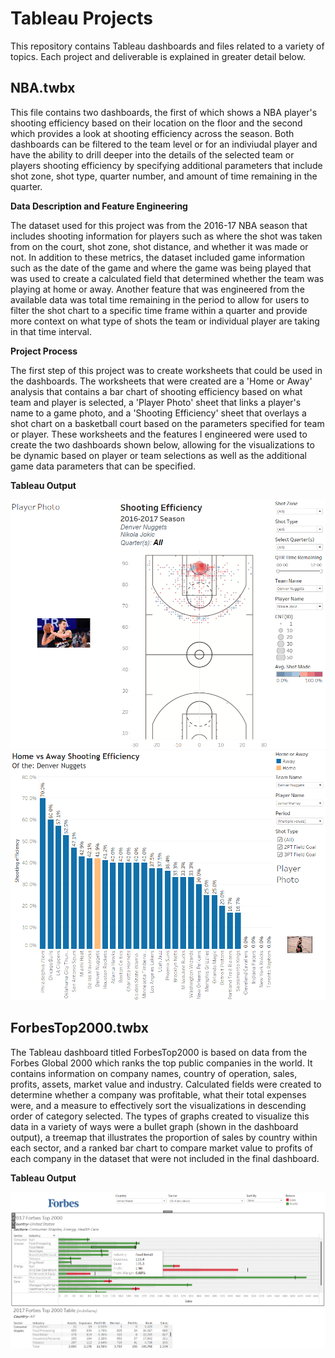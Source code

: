 # Tableau Projects
This repository contains Tableau dashboards and files related to a variety of topics. Each project and deliverable is explained in greater detail below.

## NBA.twbx
This file contains two dashboards, the first of which shows a NBA player's shooting efficiency based on their location on the floor and the second which provides a look at shooting efficiency across the season. Both dashboards can be filtered to the team level or for an indiviudal player and have the ability to drill deeper into the details of the selected team or players shooting efficiency by specifying additional parameters that include shot zone, shot type, quarter number, and amount of time remaining in the quarter. 

**Data Description and Feature Engineering**

The dataset used for this project was from the 2016-17 NBA season that includes shooting information for players such as where the shot was taken from on the court, shot zone, shot distance, and whether it was made or not. In addition to these metrics, the dataset included game information such as the date of the game and where the game was being played that was used to create a calculated field that determined whether the team was playing at home or away. Another feature that was engineered from the available data was total time remaining in the period to allow for users to filter the shot chart to a specific time frame within a quarter and provide more context on what type of shots the team or individual player are taking in that time interval.

**Project Process**

The first step of this project was to create worksheets that could be used in the dashboards. The worksheets that were created are a 'Home or Away' analysis that contains a bar chart of shooting efficiency based on what team and player is selected, a 'Player Photo' sheet that links a player's name to a game photo, and a 'Shooting Efficiency' sheet that overlays a shot chart on a basketball court based on the parameters specified for team or player. These worksheets and the features I engineered were used to create the two dashboards shown below, allowing for the visualizations to be dynamic based on player or team selections as well as the additional game data parameters that can be specified.

**Tableau Output**

![Image Alt text](/Tableau_Dashboard_1.png)
![Image Alt text](/Tableau_Dashboard_2.png)

## ForbesTop2000.twbx
The Tableau dashboard titled ForbesTop2000 is based on data from the Forbes Global 2000 which ranks the top public companies in the world. It contains information on company names, country of operation, sales, profits, assets, market value and industry. Calculated fields were created to determine whether a company was profitable, what their total expenses were, and a measure to effectively sort the visualizations in descending order of category selected. The types of graphs created to visualize this data in a variety of ways were a bullet graph (shown in the dashboard output), a treemap that illustrates the proportion of sales by country within each sector, and a ranked bar chart to compare market value to profits of each company in the dataset that were not included in the final dashboard.

**Tableau Output**

![Image Alt text](/Forbes_Dashboard.png)

